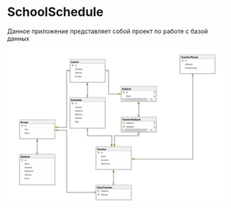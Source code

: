 # SchoolSchedule

Данное приложение представляет собой проект по работе с базой данных

![Image alt](https://github.com/ClassZak/PractProjectSchoolSchedule/blob/master/ER-схема.png)
